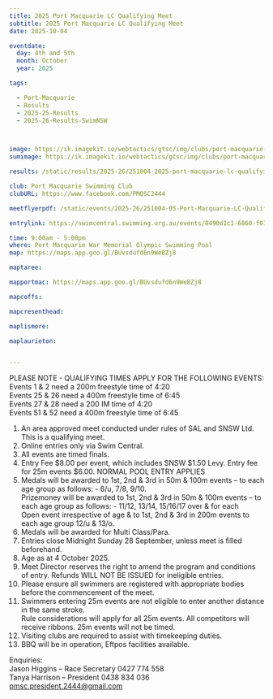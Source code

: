 ```yaml
---
title: 2025 Port Macquarie LC Qualifying Meet
subtitle: 2025 Port Macquarie LC Qualifying Meet
date: 2025-10-04

eventdate:
  day: 4th and 5th
  month: October
  year: 2025

tags:

  - Port-Macquarie
  - Results
  - 2025-25-Results
  - 2025-26-Results-SwimNSW



image: https://ik.imagekit.io/webtactics/gtsc/img/clubs/port-macquarie-swimming-club-600x400.jpg
sumimage: https://ik.imagekit.io/webtactics/gtsc/img/clubs/port-macquarie-swimming-club-400x600.jpg

results: /static/results/2025-26/251004-2025-port-macquarie-lc-qualifying-meet-results.pdf

club: Port Macquarie Swimming Club
clubURL: https://www.facebook.com/PMQSC2444

meetflyerpdf: /static/events/2025-26/251004-05-Port-Macquarie-LC-Qualifying-Meet-flyer.pdf

entrylink: https://swimcentral.swimming.org.au/events/8490d1c1-6860-f011-bec2-7c1e5289e092/nominations

time: 9:00am - 5:00pm
where: Port Macquarie War Memorial Olympic Swimming Pool
map: https://maps.app.goo.gl/BUvsdufd6n9WeBZj8

maptaree: 

mapportmac: https://maps.app.goo.gl/BUvsdufd6n9WeBZj8

mapcoffs:

mapcresenthead:

maplismore: 

maplaurieton: 


---
```





PLEASE NOTE - QUALIFYING TIMES APPLY FOR THE FOLLOWING EVENTS:</br>
Events 1 & 2 need a 200m freestyle time of 4:20</br>
Events 25 & 26 need a 400m freestyle time of 6:45</br>
Events 27 & 28 need a 200 IM time of 4:20</br>
Events 51 & 52 need a 400m freestyle time of 6:45</br>

1. An area approved meet conducted under rules of SAL and SNSW Ltd. This is a qualifying meet.</br>
2. Online entries only via Swim Central.</br>
3. All events are timed finals.</br>
4. Entry Fee $8.00 per event, which includes SNSW $1.50 Levy. Entry fee for 25m events $6.00. NORMAL POOL ENTRY APPLIES</br>
5. Medals will be awarded to 1st, 2nd & 3rd in 50m & 100m events – to each age group as follows: - 6/u, 7/8, 9/10.</br>
Prizemoney will be awarded to 1st, 2nd & 3rd in 50m & 100m events – to each age group as follows: - 11/12, 13/14, 15/16/17 over & for each</br>
Open event irrespective of age & to 1st, 2nd & 3rd in 200m events to each age group 12/u & 13/o.</br>
6. Medals will be awarded for Multi Class/Para.</br>
7. Entries close Midnight Sunday 28 September, unless meet is filled beforehand.</br>
8. Age as at 4 October 2025.</br>
9. Meet Director reserves the right to amend the program and conditions of entry. Refunds WILL NOT BE ISSUED for ineligible entries.</br>
10. Please ensure all swimmers are registered with appropriate bodies before the commencement of the meet.</br>
11. Swimmers entering 25m events are not eligible to enter another distance in the same stroke.</br>
Rule considerations will apply for all 25m events. All competitors will receive ribbons. 25m events will not be timed.</br>
12. Visiting clubs are required to assist with timekeeping duties.</br>
13. BBQ will be in operation, Eftpos facilities available.</br>

Enquiries:</br>
Jason Higgins – Race Secretary 0427 774 558</br>
Tanya Harrison – President 0438 834 036 <a title="mailto:pmsc.president.2444@gmail.com" href="mailto:pmsc.president.2444@gmail.com" target="new" >pmsc.president.2444@gmail.com</a>
